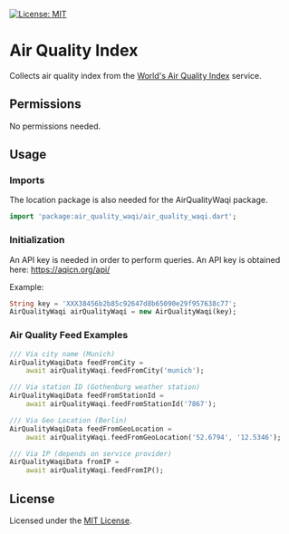 [![License: MIT](https://img.shields.io/badge/license-MIT-blue.svg)](https://opensource.org/licenses/MIT)
# Air Quality Index

Collects air quality index from the [World's Air Quality Index](https://waqi.info/) service.

## Permissions
No permissions needed.

## Usage
### Imports
The location package is also needed for the AirQualityWaqi package.
```dart
import 'package:air_quality_waqi/air_quality_waqi.dart';
```

### Initialization
An API key is needed in order to perform queries. An API key is obtained here: https://aqicn.org/api/

Example:

```dart
String key = 'XXX38456b2b85c92647d8b65090e29f957638c77';
AirQualityWaqi airQualityWaqi = new AirQualityWaqi(key);
```

### Air Quality Feed Examples

```dart
/// Via city name (Munich)
AirQualityWaqiData feedFromCity = 
    await airQualityWaqi.feedFromCity('munich');

/// Via station ID (Gothenburg weather station)
AirQualityWaqiData feedFromStationId = 
    await airQualityWaqi.feedFromStationId('7867');

/// Via Geo Location (Berlin)
AirQualityWaqiData feedFromGeoLocation = 
    await airQualityWaqi.feedFromGeoLocation('52.6794', '12.5346');

/// Via IP (depends on service provider)
AirQualityWaqiData fromIP = 
    await airQualityWaqi.feedFromIP();
```

## License

Licensed under the [MIT License](LICENSE).